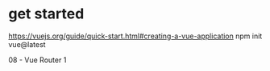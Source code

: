 # get started 
https://vuejs.org/guide/quick-start.html#creating-a-vue-application
npm init vue@latest

08 - Vue Router 
1